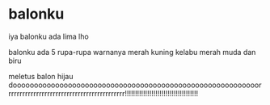 # balonku

iya balonku ada lima lho

balonku ada 5
rupa-rupa warnanya
merah kuning kelabu
merah muda dan biru

meletus balon hijau
doooooooooooooooooooooooooooooooooooooooooooooooooooooooooorrrrrrrrrrrrrrrrrrrrrrrrrrrrrrrrrrrrrrrrrrr!!!!!!!!!!!!!!!!!!!!!!!!!!!!!!!!!!!!